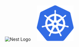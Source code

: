 <p align="center">
  <img src="https://nestjs.com/img/logo-small.svg" width="120" alt="Nest Logo" />&nbsp;&nbsp;&nbsp;&nbsp;
  <img src="https://github.com/kubernetes/kubernetes/raw/master/logo/logo.png" width="120" alt="Kubernetes Logo">
</p>
